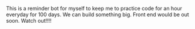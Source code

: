 This is a reminder bot for myself to keep me to practice code for an hour everyday for 100 days. We can build something big. Front end would be out soon. Watch out!!!!
